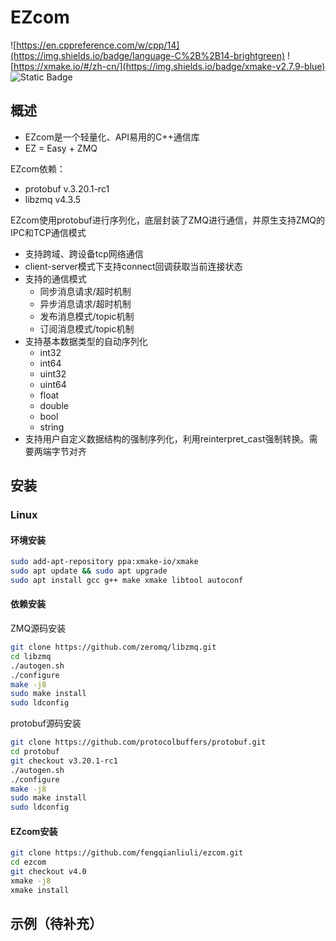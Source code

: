 # EZcom
![https://en.cppreference.com/w/cpp/14](https://img.shields.io/badge/language-C%2B%2B14-brightgreen)
![https://xmake.io/#/zh-cn/](https://img.shields.io/badge/xmake-v2.7.9-blue)
![Static Badge](https://img.shields.io/badge/license-Apache2.0-yellow?link=https%3A%2F%2Fxmake.io%2F%23%2Fzh-cn%2F)


## 概述

- EZcom是一个轻量化、API易用的C++通信库
- EZ = Easy + ZMQ

EZcom依赖：
  - protobuf v.3.20.1-rc1
  - libzmq v4.3.5

EZcom使用protobuf进行序列化，底层封装了ZMQ进行通信，并原生支持ZMQ的IPC和TCP通信模式
- 支持跨域、跨设备tcp网络通信
- client-server模式下支持connect回调获取当前连接状态
- 支持的通信模式
  - 同步消息请求/超时机制
  - 异步消息请求/超时机制
  - 发布消息模式/topic机制
  - 订阅消息模式/topic机制
- 支持基本数据类型的自动序列化
  - int32
  - int64
  - uint32
  - uint64
  - float
  - double
  - bool
  - string
- 支持用户自定义数据结构的强制序列化，利用reinterpret_cast强制转换。需要两端字节对齐

## 安装
### Linux
#### 环境安装

```bash
sudo add-apt-repository ppa:xmake-io/xmake
sudo apt update && sudo apt upgrade
sudo apt install gcc g++ make xmake libtool autoconf
```

#### 依赖安装

ZMQ源码安装
```bash
git clone https://github.com/zeromq/libzmq.git
cd libzmq
./autogen.sh
./configure
make -j8
sudo make install
sudo ldconfig
```

protobuf源码安装
```bash
git clone https://github.com/protocolbuffers/protobuf.git
cd protobuf
git checkout v3.20.1-rc1
./autogen.sh
./configure
make -j8
sudo make install
sudo ldconfig
```

#### EZcom安装

```bash
git clone https://github.com/fengqianliuli/ezcom.git
cd ezcom
git checkout v4.0
xmake -j8
xmake install
```

## 示例（待补充）

